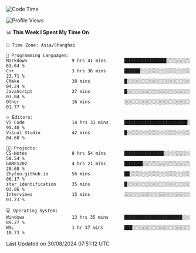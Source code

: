 <!--START_SECTION:waka-->
![Code Time](http://img.shields.io/badge/Code%20Time-1%2C935%20hrs%2048%20mins-blue)

![Profile Views](http://img.shields.io/badge/Profile%20Views-5-blue)

📊 **This Week I Spent My Time On** 

```text
🕑︎ Time Zone: Asia/Shanghai

💬 Programming Languages: 
Markdown                 9 hrs 41 mins       ████████████████░░░░░░░░░   63.64 % 
C++                      3 hrs 36 mins       ██████░░░░░░░░░░░░░░░░░░░   23.71 % 
CMake                    38 mins             █░░░░░░░░░░░░░░░░░░░░░░░░   04.24 % 
JavaScript               27 mins             █░░░░░░░░░░░░░░░░░░░░░░░░   03.04 % 
Other                    16 mins             ░░░░░░░░░░░░░░░░░░░░░░░░░   01.77 % 

🔥 Editors: 
VS Code                  14 hrs 31 mins      ████████████████████████░   95.40 % 
Visual Studio            42 mins             █░░░░░░░░░░░░░░░░░░░░░░░░   04.60 % 

🐱‍💻 Projects: 
CS-Notes                 8 hrs 54 mins       ███████████████░░░░░░░░░░   58.54 % 
GAMES202                 4 hrs 21 mins       ███████░░░░░░░░░░░░░░░░░░   28.68 % 
Zhytou.github.io         56 mins             ██░░░░░░░░░░░░░░░░░░░░░░░   06.17 % 
star_identification      35 mins             █░░░░░░░░░░░░░░░░░░░░░░░░   03.86 % 
Interviews               15 mins             ░░░░░░░░░░░░░░░░░░░░░░░░░   01.73 % 

💻 Operating System: 
Windows                  13 hrs 35 mins      ██████████████████████░░░   89.27 % 
WSL                      1 hr 37 mins        ███░░░░░░░░░░░░░░░░░░░░░░   10.73 % 
```


 Last Updated on 30/08/2024 07:51:12 UTC
<!--END_SECTION:waka-->